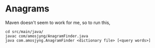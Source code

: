 Anagrams
========

Maven doesn't seem to work for me, so to run this,

```
cd src/main/java/
javac com/amosjyng/AnagramFinder.java
java com.amosjyng.AnagramFinder <dictionary file> [<query words>]
```
